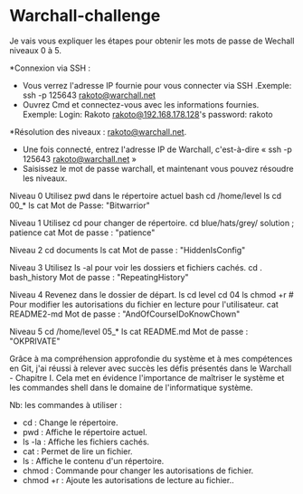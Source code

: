 # Warchall-challenge
Je vais vous expliquer les étapes pour obtenir les mots de passe de Wechall niveaux 0 à 5.

*Connexion via SSH :
- Vous verrez l'adresse IP fournie pour vous connecter via SSH .Exemple: ssh -p 125643 rakoto@warchall.net
- Ouvrez Cmd et connectez-vous avec les informations fournies. Exemple: Login: Rakoto rakoto@192.168.178.128's password: rakoto

*Résolution des niveaux : rakoto@warchall.net.
- Une fois connecté, entrez l'adresse IP de Warchall, c'est-à-dire « ssh -p 125643 rakoto@warchall.net »
- Saisissez le mot de passe warchall, et maintenant vous pouvez résoudre les niveaux.

Niveau 0
Utilisez pwd dans le répertoire actuel bash cd /home/level ls cd 00_* ls cat 
Mot de Passe: "Bitwarrior"

Niveau 1
Utilisez cd pour changer de répertoire. cd blue/hats/grey/ solution ; patience cat 
Mot de passe : "patience"

Niveau 2
cd documents ls cat 
Mot de passe : "HiddenIsConfig"

Niveau 3
Utilisez ls -al pour voir les dossiers et fichiers cachés. cd . bash_history Mot de passe : "RepeatingHistory"

Niveau 4
Revenez dans le dossier de départ. ls cd level cd 04 ls chmod +r # Pour modifier les autorisations du fichier en lecture pour l'utilisateur. cat README2-md 
Mot de passe : "AndOfCourseIDoKnowChown"

Niveau 5
cd /home/level 05_* ls cat README.md Mot de passe : "OKPRIVATE"

Grâce à ma compréhension approfondie du système et à mes compétences en Git, j'ai réussi à relever avec succès les défis présentés dans le Warchall - Chapitre I. Cela met en évidence l'importance de maîtriser le système et les commandes shell dans le domaine de l'informatique système.

Nb: les commandes à utiliser :
* cd : Change le répertoire.
* pwd : Affiche le répertoire actuel.
* ls -la : Affiche les fichiers cachés.
* cat : Permet de lire un fichier.
* ls : Affiche le contenu d'un répertoire.
* chmod : Commande pour changer les autorisations de fichier.
* chmod +r : Ajoute les autorisations de lecture au fichier..
